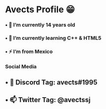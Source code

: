 # Avects Profile 😁

### • 🔭 I’m currently 14 years old
### • 🌱 I’m currently learning C++ & HTML5
### • ⚡ I’m from Mexico

### Social Media

## • 👯 Discord Tag: avects#1995
## • 📫 Twitter Tag: @avectssj

